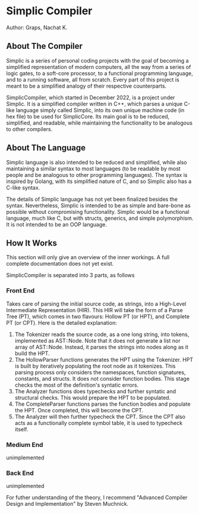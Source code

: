 # Simplic Compiler 
Author: Graps, Nachat K.
## About The Compiler
Simplic is a series of personal coding projects with the goal of becoming a simplified representation of modern computers, all the way from a series of logic gates, to a soft-core processor, to a functional programming language, and to a running software, all from scratch. Every part of this project is meant to be a simplified analogy of their respective counterparts.

SimplicCompiler, which started in December 2022, is a project under Simplic. It is a simplified compiler written in C++, which parses a unique C-like language simply called Simplic, into its own unique machine code (in hex file) to be used for SimplicCore. Its main goal is to be reduced, simplified, and readable, while maintaining the functionality to be analogous to other compilers.

## About The Language
Simplic language is also intended to be reduced and simplified, while also maintaining a similar syntax to most languages (to be readable by most people and be analogous to other programming languages). The syntax is inspired by Golang, with its simplified nature of C, and so Simplic also has a C-like syntax. 

The details of Simplic language has not yet been finalized besides the syntax. Nevertheless, Simplic is intended to be as simple and bare-bone as possible without compromising functionality. Simplic would be a functional language, much like C, but with structs, generics, and simple polymorphism. It is not intended to be an OOP language.

## How It Works
This section will only give an overview of the inner workings. A full complete documentation does not yet exist. 

SimplicCompiler is separated into 3 parts, as follows
### Front End
Takes care of parsing the initial source code, as strings, into a High-Level Intermediate Representation (HIR). This HIR will take the form of a Parse Tree (PT), which comes in two flavours: Hollow PT (or HPT), and Complete PT (or CPT). Here is the detailed explanation:
1) The Tokenizer reads the source code, as a one long string, into tokens, implemented as AST::Node. Note that it does not generate a list nor array of AST::Node. Instead, it parses the strings into nodes along as it build the HPT.
2) The HollowParser functions generates the HPT using the Tokenizer. HPT is built by iteratively populating the root node as it tokenizes. This parsing process only considers the namespaces, function signatures, constants, and structs. It does not consider function bodies. This stage checks the most of the definition's syntatic errors.
3) The Analyzer functions does typechecks and further syntatic and structural checks. This would prepare the HPT to be populated.
4) The CompleteParser functions parses the function bodies and populate the HPT. Once completed, this will become the CPT. 
5) The Analyzer will then further typecheck the CPT. Since the CPT also acts as a functionally complete symbol table, it is used to typecheck itself.

### Medium End
unimplemented

### Back End
unimplemented

For futher understanding of the theory, I recommend "Advanced Compiler Design and Implementation" by Steven Muchnick. 
